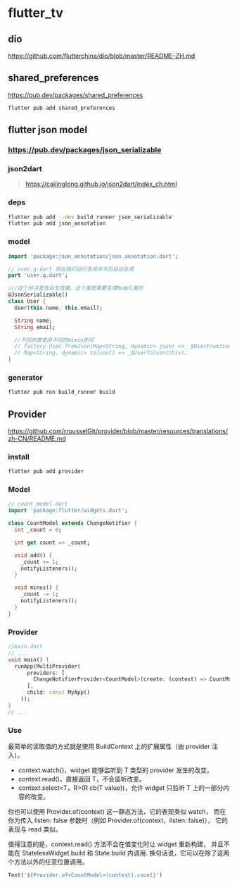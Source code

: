 # flutter_tv


## dio

https://github.com/flutterchina/dio/blob/master/README-ZH.md


## shared_preferences

https://pub.dev/packages/shared_preferences

```sh
flutter pub add shared_preferences
```


## flutter json model

### https://pub.dev/packages/json_serializable

### json2dart

> https://caijinglong.github.io/json2dart/index_ch.html

### deps

```sh
flutter pub add --dev build_runner json_serializable 
flutter pub add json_annotation
```

### model

```dart
import 'package:json_annotation/json_annotation.dart';

// user.g.dart 将在我们运行生成命令后自动生成
part 'user.g.dart';

///这个标注是告诉生成器，这个类是需要生成Model类的
@JsonSerializable()
class User {
  User(this.name, this.email);

  String name;
  String email;

  //不同的类使用不同的mixin即可
  // factory User.fromJson(Map<String, dynamic> json) => _$UserFromJson(json);
  // Map<String, dynamic> toJson() => _$UserToJson(this); 
}

```

### generator 

```sh
flutter pub run build_runner build
```    

## Provider

https://github.com/rrousselGit/provider/blob/master/resources/translations/zh-CN/README.md

### install

```sh
flutter pub add provider
```

### Model

```dart
// count_model.dart
import 'package:flutter/widgets.dart';

class CountModel extends ChangeNotifier {
  int _count = 0;

  int get count => _count;

  void add() {
    _count += 1;
    notifyListeners();
  }

  void minus() {
    _count -= 1;
    notifyListeners();
  }
}
```

### Provider

```dart
//main.dart
// ...
void main() {
  runApp(MultiProvider(
      providers: [
        ChangeNotifierProvider<CountModel>(create: (context) => CountModel()),
      ],
      child: const MyApp()
    ));
}
// ...
```

### Use

最简单的读取值的方式就是使用 BuildContext 上的扩展属性（由 provider 注入）。

- context.watch<T>()，widget 能够监听到 T 类型的 provider 发生的改变。
- context.read<T>()，直接返回 T，不会监听改变。
- context.select<T，R>(R cb(T value))，允许 widget 只监听 T 上的一部分内容的改变。

你也可以使用 Provider.of<T>(context) 这一静态方法，它的表现类似 watch， 而在你为传入 listen: false 参数时（例如 Provider.of<T>(context，listen: false)）， 它的表现与 read 类似。

值得注意的是，context.read<T>() 方法不会在值变化时让 widget 重新构建， 并且不能在 StatelessWidget.build 和 State.build 内调用. 换句话说，它可以在除了这两个方法以外的任意位置调用。


```dart
Text('${Provider.of<CountModel>(context).count}')
```
